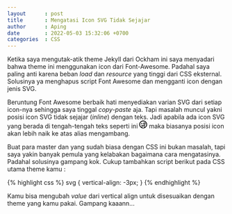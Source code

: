 ```yaml
---
layout      : post
title       : Mengatasi Icon SVG Tidak Sejajar
author      : Aping
date        : 2022-05-03 15:32:06 +0700
categories  : CSS
---
```

Ketika saya mengutak-atik theme Jekyll dari Ockham ini saya menyadari bahwa theme ini menggunakan icon dari Font-Awesome. Padahal saya paling anti karena beban *load* dan *resource* yang tinggi dari CSS eksternal. Solusinya ya menghapus script Font Awesome dan mengganti icon dengan jenis SVG.

Beruntung Font Awesome berbaik hati menyediakan varian SVG dari setiap icon-nya sehingga saya tinggal *copy-paste* aja. Tapi masalah muncul yakni posisi icon SVG tidak sejajar (*inline*) dengan teks. Jadi apabila ada icon SVG yang berada di tengah-tengah teks seperti ini <svg xmlns="http://www.w3.org/2000/svg" viewBox="0 0 512 512" width="18px" height="18px" fill="var(--body-color)"><path d="M159.6 220C148.1 220 139.7 223.8 134.2 229.7C126.7 237.7 114 238.1 105.9 230.6C97.89 223 97.48 210.4 105 202.3C119.6 186.8 140.3 180 159.6 180C178.1 180 199.7 186.8 214.2 202.3C221.8 210.4 221.4 223 213.3 230.6C205.2 238.1 192.6 237.7 185 229.7C179.6 223.8 170.3 220 159.6 220zM312.4 208C312.4 194.7 323.1 184 336.4 184C349.6 184 360.4 194.7 360.4 208C360.4 221.3 349.6 232 336.4 232C323.1 232 312.4 221.3 312.4 208zM256 208C256 163.8 291.8 128 336 128C380.2 128 416 163.8 416 208C416 252.2 380.2 288 336 288C291.8 288 256 252.2 256 208zM336 256C362.5 256 384 234.5 384 208C384 181.5 362.5 160 336 160C309.5 160 288 181.5 288 208C288 234.5 309.5 256 336 256zM0 256C0 114.6 114.6 0 256 0C397.4 0 512 114.6 512 256C512 397.4 397.4 512 256 512C114.6 512 0 397.4 0 256zM348.3 442.4C416.9 408.4 464 337.7 464 256C464 141.1 370.9 48 256 48C141.1 48 48 141.1 48 256C48 337.7 95.13 408.4 163.7 442.4C161.3 434 160 425.2 160 416V363.6C151.1 355.6 143.3 346.5 136.9 336.5C126.5 320.4 143.7 303.1 162.3 308.4C191.3 315.1 222.8 318.8 255.9 318.8C289 318.8 320.6 315.1 349.5 308.4C368.2 303.1 385.4 320.4 374.1 336.5C368.6 346.4 360.8 355.5 352 363.5V416C352 425.2 350.7 434 348.3 442.4H348.3zM320 416V378.6C320 363.9 308.1 352 293.4 352H291.4C280.1 352 270.3 359.9 267.8 370.9C264.1 383.5 247 383.5 244.2 370.9C241.7 359.9 231.9 352 220.6 352H218.6C203.9 352 192 363.9 192 378.6V416C192 451.3 220.7 480 256 480C291.3 480 320 451.3 320 416z"/></svg> maka biasanya posisi icon akan lebih naik ke atas alias mengambang.

Buat para master dan yang sudah biasa dengan CSS ini bukan masalah, tapi saya yakin banyak pemula yang kelabakan bagaimana cara mengatasinya. Padahal solusinya gampang kok. Cukup tambahkan script berikut pada CSS utama theme kamu :

{% highlight css %}
svg {
    vertical-align: -3px;
}
{% endhighlight %}

Kamu bisa mengubah *value* dari vertical align untuk disesuaikan dengan theme yang kamu pakai. Gampang kaaann...
